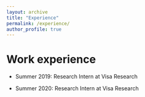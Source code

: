 ```yaml
---
layout: archive
title: "Experience"
permalink: /experience/
author_profile: true
---
```



Work experience
======
* Summer 2019: Research Intern at Visa Research

* Summer 2020: Research Intern at Visa Research
 
